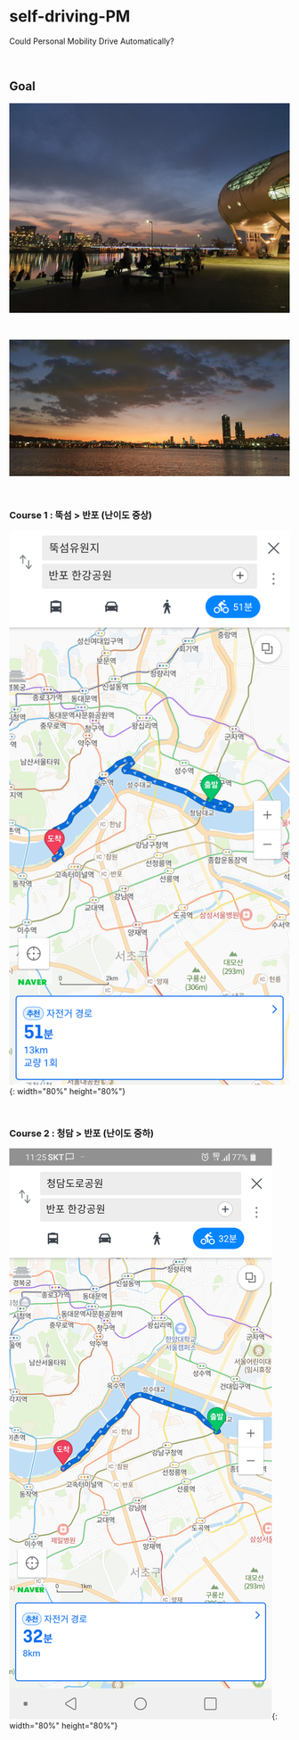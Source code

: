 # self-driving-PM
Could Personal Mobility Drive Automatically?

<br>

## Goal

![뚝섬](뚝섬유원지.png)

<br>

![반포](반포.jpg)

<br>

### Course 1 : 뚝섬 > 반포 (난이도 중상)

![뚝섬반포](뚝섬반포.png){: width="80%" height="80%"}

<br>

### Course 2 : 청담 > 반포 (난이도 중하)

![청담반포](청담반포.png){: width="80%" height="80%"}
